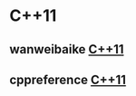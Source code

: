 # C++11

## wanweibaike [C++11](https://en.wanweibaike.com/wiki-C++11)



## cppreference [C++11](https://en.cppreference.com/w/cpp/11)

